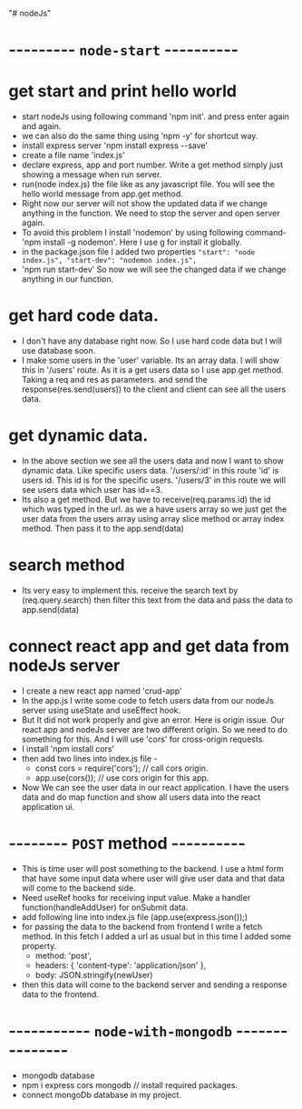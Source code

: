 "# nodeJs" 

# --------- `node-start` ---------- 
# get start and print hello world
* start nodeJs using following command 'npm init'. and press enter again and again. 
* we can also do the same thing using 'npm -y' for shortcut way. 
* install express server 'npm install express --save'
* create a file name 'index.js'
* declare express, app and port number. Write a get method simply just showing a message when run server.
* run(node index.js) the file like as any javascript file. You will see the hello world message from app.get method.
* Right now our server will not show the updated data if we change anything in the function. We need to stop the server and open server again.
* To avoid this problem I install 'nodemon' by using following command- 'npm install -g nodemon'. Here I use g for install it globally.
* in the package.json file I added two properties 
    `"start": "node index.js",
    "start-dev": "nodemon index.js",`
* 'npm run start-dev' So now we will see the changed data if we change anything in our function.

# get hard code data.
* I don't have any database right now. So I use hard code data but I will use database soon.
* I make some users in the 'user' variable. Its an array data. I will show this in '/users' route. As it is a get users data so I use app.get method. Taking a req and res as parameters. and send the response(res.send(users)) to the client and client can see all the users data.

# get dynamic data.
* In the above section we see all the users data and now I want to show dynamic data. Like specific users data. '/users/:id' in this route 'id' is users id. This id is for the specific users. '/users/3' in this route we will see users data which user has id==3.
* Its also a get method. But we have to receive(req.params.id) the id which was typed in the url. as we a have users array so we just get the user data from the users array using array slice method or array index method. Then pass it to the app.send(data)

# search method 
* Its very easy to implement this. receive the search text by (req.query.search) then filter this text from the data and pass the data to app.send(data)

# connect react app and get data from nodeJs server
* I create a new react app named 'crud-app'
* In the app.js I write some code to fetch users data from our nodeJs server using useState and useEffect hook.
* But It did not work properly and give an error. Here is origin issue. Our react app and nodeJs server are two different origin. So we need to do something for this. And I will use 'cors' for cross-origin requests.
* I install 'npm install cors'
* then add two lines into index.js file -
    - const cors = require('cors'); // call cors origin.
    - app.use(cors()); // use cors origin for this app.
* Now We can see the user data in our react application. I have the users data and do map function and show all users data into the react application ui.

# -------- `POST` method ---------- 
* This is time user will post something to the backend. I use a html form that have some input data where user will give user data and that data will come to the backend side. 
* Need useRef hooks for receiving input value. Make a handler function(handleAddUser) for onSubmit data.
* add following line into index.js file (app.use(express.json());)
* for passing the data to the backend from frontend I write a fetch method. In this fetch I added a url as usual but in this time I added some property. 
    - method: 'post',
    - headers: {
        'content-type': 'application/json'
      },
    - body: JSON.stringify(newUser)
* then this data will come to the backend server and sending a response data to the frontend. 


# ----------- `node-with-mongodb` --------------- 
* mongodb database 
* npm i express cors mongodb  // install required packages.
* connect mongoDb database in my project.